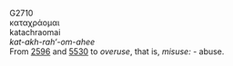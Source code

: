 <body>
  <p>G2710<br>  καταχράομαι  <br> katachraomai  <br><i>kat-akh-rah‘-om-ahee </i><br>From <a href="g2596.htm">2596</a> and <a href="g5530.htm">5530</a>  to <i>overuse</i>, that is, <i>misuse:</i> - abuse.<br></p>
 </body>